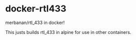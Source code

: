 # docker-rtl433
merbanan/rtl_433 in docker!

This justs builds rtl_433 in alpine for use in other containers.

